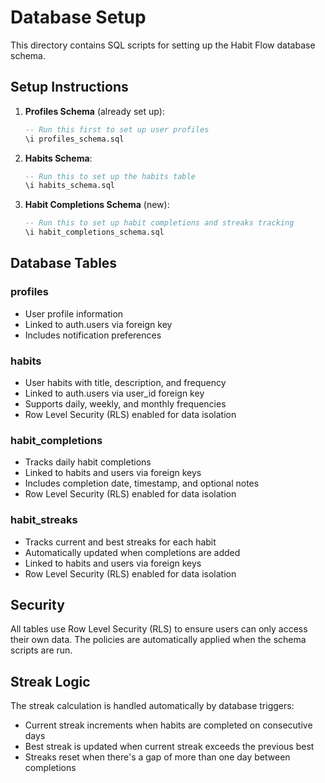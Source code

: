 # Database Setup

This directory contains SQL scripts for setting up the Habit Flow database schema.

## Setup Instructions

1. **Profiles Schema** (already set up):
   ```sql
   -- Run this first to set up user profiles
   \i profiles_schema.sql
   ```

2. **Habits Schema**:
   ```sql
   -- Run this to set up the habits table
   \i habits_schema.sql
   ```

3. **Habit Completions Schema** (new):
   ```sql
   -- Run this to set up habit completions and streaks tracking
   \i habit_completions_schema.sql
   ```

## Database Tables

### profiles
- User profile information
- Linked to auth.users via foreign key
- Includes notification preferences

### habits
- User habits with title, description, and frequency
- Linked to auth.users via user_id foreign key
- Supports daily, weekly, and monthly frequencies
- Row Level Security (RLS) enabled for data isolation

### habit_completions
- Tracks daily habit completions
- Linked to habits and users via foreign keys
- Includes completion date, timestamp, and optional notes
- Row Level Security (RLS) enabled for data isolation

### habit_streaks
- Tracks current and best streaks for each habit
- Automatically updated when completions are added
- Linked to habits and users via foreign keys
- Row Level Security (RLS) enabled for data isolation

## Security

All tables use Row Level Security (RLS) to ensure users can only access their own data. The policies are automatically applied when the schema scripts are run.

## Streak Logic

The streak calculation is handled automatically by database triggers:
- Current streak increments when habits are completed on consecutive days
- Best streak is updated when current streak exceeds the previous best
- Streaks reset when there's a gap of more than one day between completions
